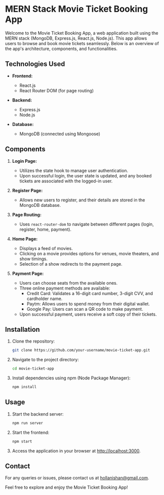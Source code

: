 # MERN Stack Movie Ticket Booking App

Welcome to the Movie Ticket Booking App, a web application built using the MERN stack (MongoDB, Express.js, React.js, Node.js). This app allows users to browse and book movie tickets seamlessly. Below is an overview of the app's architecture, components, and functionalities.

## Technologies Used

- **Frontend:**
  - React.js
  - React Router DOM (for page routing)

- **Backend:**
  - Express.js
  - Node.js

- **Database:**
  - MongoDB (connected using Mongoose)

## Components

1. **Login Page:**
   - Utilizes the state hook to manage user authentication.
   - Upon successful login, the user state is updated, and any booked tickets are associated with the logged-in user.

2. **Register Page:**
   - Allows new users to register, and their details are stored in the MongoDB database.

3. **Page Routing:**
   - Uses `react-router-dom` to navigate between different pages (login, register, home, payment).

4. **Home Page:**
   - Displays a feed of movies.
   - Clicking on a movie provides options for venues, movie theaters, and show timings.
   - Selection of a show redirects to the payment page.

5. **Payment Page:**
   - Users can choose seats from the available ones.
   - Three online payment methods are available:
     - Credit Card: Validates a 16-digit card number, 3-digit CVV, and cardholder name.
     - Paytm: Allows users to spend money from their digital wallet.
     - Google Pay: Users can scan a QR code to make payment.
   - Upon successful payment, users receive a soft copy of their tickets.

## Installation

1. Clone the repository:

   ```bash
   git clone https://github.com/your-username/movie-ticket-app.git
   ```

2. Navigate to the project directory:

   ```bash
   cd movie-ticket-app
   ```

3. Install dependencies using npm (Node Package Manager):

   ```bash
   npm install
   ```

## Usage

1. Start the backend server:

   ```bash
   npm run server
   ```

2. Start the frontend:

   ```bash
   npm start
   ```

3. Access the application in your browser at [http://localhost:3000](http://localhost:3000).

## Contact

For any queries or issues, please contact us at hollanishan@gmail.com.

Feel free to explore and enjoy the Movie Ticket Booking App!